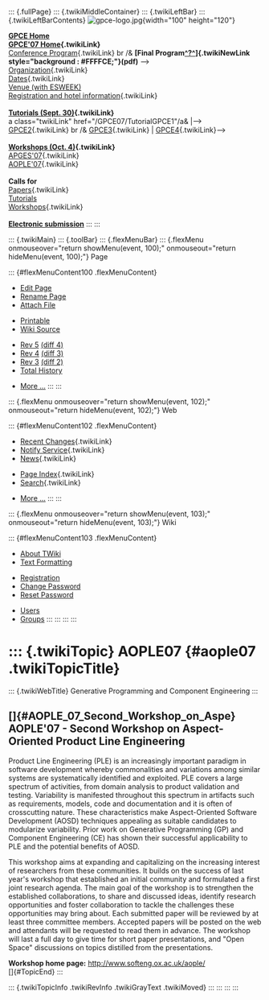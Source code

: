 ::: {.fullPage}
::: {.twikiMiddleContainer}
::: {.twikiLeftBar}
::: {.twikiLeftBarContents}
![gpce-logo.jpg](../pub/GPCE07/WebLeftBar/gpce-logo.jpg){width="100"
height="120"}

**[GPCE Home](http://www.gpce.org/)**\
**[GPCE\'07 Home](WebHome){.twikiLink}**\
[Conference Program](ConferenceProgram){.twikiLink} br /& **[Final
Program[^?^](/edit/GPCE07/PubGPCE07WebHomeGpceProgrampdf?topicparent=GPCE07.AOPLE07)]{.twikiNewLink
style="background : #FFFFCE;"}(pdf)** \--\>\
[Organization](ConferenceOrganization){.twikiLink}\
[Dates](ImportantDates){.twikiLink}\
[Venue (with
ESWEEK)](http://www.ida.liu.se/conferences/codes/esweek/venue.shtml)\
[Registration and hotel
information](ConferenceRegistration){.twikiLink}\
\
**[Tutorials (Sept. 30)](GpceTutorials){.twikiLink}**\
a class=\"twikiLink\" href=\"/GPCE07/TutorialGPCE1\"/a& \|\--\>
[GPCE2](TutorialGPCE2){.twikiLink} br /&
[GPCE3](/GPCE07/TutorialGPCE3){.twikiLink} \|
[GPCE4](/GPCE07/TutorialGPCE4){.twikiLink}\--\>\
\
**[Workshops (Oct. 4)](GpceWorkshops){.twikiLink}**\
[APGES\'07](APGES07){.twikiLink}\
[AOPLE\'07](AOPLE07){.twikiLink}\
\
**Calls for**\
[Papers](CallForPapers){.twikiLink}\
[Tutorials](http://resource-aware.org/twiki/bin/view/GPCE07/CallForTutorials)\
[Workshops](CallForWorkshops){.twikiLink}\
\
**[Electronic
submission](http://www.easychair.org/conferences/?conf=GPCE07)**
:::
:::

::: {.twikiMain}
::: {.toolBar}
::: {.flexMenuBar}
::: {.flexMenu onmouseover="return showMenu(event, 100);" onmouseout="return hideMenu(event, 100);"}
Page

::: {#flexMenuContent100 .flexMenuContent}
-   [Edit
    Page](http://www.program-transformation.org/edit/GPCE07/AOPLE07?t=1536828010)
-   [Rename
    Page](http://www.program-transformation.org/rename/GPCE07/AOPLE07)
-   [Attach
    File](http://www.program-transformation.org/attach/GPCE07/AOPLE07)

<!-- -->

-   [Printable](http://www.program-transformation.org/view/GPCE07/AOPLE07?skin=print.pattern)
-   [Wiki
    Source](http://www.program-transformation.org/view/GPCE07/AOPLE07?skin=text&raw=on&contenttype=text/plain)

<!-- -->

-   [Rev
    5](http://www.program-transformation.org/view/GPCE07/AOPLE07?rev=1.5)
    [(diff 4)](http://www.program-transformation.org/rdiff/GPCE07/AOPLE07?rev1=1.5&rev2=1.4)
-   [Rev
    4](http://www.program-transformation.org/view/GPCE07/AOPLE07?rev=1.4)
    [(diff 3)](http://www.program-transformation.org/rdiff/GPCE07/AOPLE07?rev1=1.4&rev2=1.3)
-   [Rev
    3](http://www.program-transformation.org/view/GPCE07/AOPLE07?rev=1.3)
    [(diff 2)](http://www.program-transformation.org/rdiff/GPCE07/AOPLE07?rev1=1.3&rev2=1.2)
-   [Total
    History](http://www.program-transformation.org/rdiff/GPCE07/AOPLE07)

<!-- -->

-   [More
    \...](http://www.program-transformation.org/oops/GPCE07/AOPLE07?template=oopsmore&param1=1.5&param2=1.5)
:::
:::

::: {.flexMenu onmouseover="return showMenu(event, 102);" onmouseout="return hideMenu(event, 102);"}
Web

::: {#flexMenuContent102 .flexMenuContent}
-   [Recent Changes](WebChanges){.twikiLink}
-   [Notify Service](WebNotify){.twikiLink}
-   [News](WebNews){.twikiLink}

<!-- -->

-   [Page Index](WebIndex){.twikiLink}
-   [Search](WebSearch){.twikiLink}

<!-- -->

-   [More
    \...](http://www.program-transformation.org/oops/GPCE07/AOPLE07?template=oopsmore&param1=1.5&param2=1.5)
:::
:::

::: {.flexMenu onmouseover="return showMenu(event, 103);" onmouseout="return hideMenu(event, 103);"}
Wiki

::: {#flexMenuContent103 .flexMenuContent}
-   [About
    TWiki](http://www.program-transformation.org/view/TWiki/WebHome)
-   [Text
    Formatting](http://www.program-transformation.org/view/TWiki/TextFormattingRules)

<!-- -->

-   [Registration](http://www.program-transformation.org/view/TWiki/TWikiRegistration)
-   [Change
    Password](http://www.program-transformation.org/view/TWiki/ChangePassword)
-   [Reset
    Password](http://www.program-transformation.org/view/TWiki/ResetPassword)

<!-- -->

-   [Users](http://www.program-transformation.org/view/Main/TWikiUsers)
-   [Groups](http://www.program-transformation.org/view/Main/TWikiGroups)
:::
:::
:::
:::

::: {.twikiTopic}
AOPLE07 {#aople07 .twikiTopicTitle}
=======

::: {.twikiWebTitle}
Generative Programming and Component Engineering
:::

[]{#AOPLE_07_Second_Workshop_on_Aspe} AOPLE\'07 - Second Workshop on Aspect-Oriented Product Line Engineering
-------------------------------------------------------------------------------------------------------------

Product Line Engineering (PLE) is an increasingly important paradigm in
software development whereby commonalities and variations among similar
systems are systematically identified and exploited. PLE covers a large
spectrum of activities, from domain analysis to product validation and
testing. Variability is manifested throughout this spectrum in artifacts
such as requirements, models, code and documentation and it is often of
crosscutting nature. These characteristics make Aspect-Oriented Software
Development (AOSD) techniques appealing as suitable candidates to
modularize variability. Prior work on Generative Programming (GP) and
Component Engineering (CE) has shown their successful applicability to
PLE and the potential benefits of AOSD.

This workshop aims at expanding and capitalizing on the increasing
interest of researchers from these communities. It builds on the success
of last year\'s workshop that established an initial community and
formulated a first joint research agenda. The main goal of the workshop
is to strengthen the established collaborations, to share and discussed
ideas, identify research opportunities and foster collaboration to
tackle the challenges these opportunities may bring about. Each
submitted paper will be reviewed by at least three committee members.
Accepted papers will be posted on the web and attendants will be
requested to read them in advance. The workshop will last a full day to
give time for short paper presentations, and \"Open Space\" discussions
on topics distilled from the presentations.

**Workshop home page:** <http://www.softeng.ox.ac.uk/aople/>\
[]{#TopicEnd}
:::

::: {.twikiTopicInfo .twikiRevInfo .twikiGrayText .twikiMoved}
:::
:::
:::
:::
